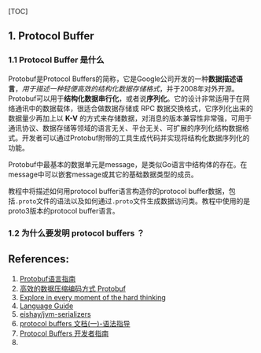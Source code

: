 [TOC]

## 1. Protocol Buffer

### 1.1 Protocol Buffer 是什么

Protobuf是Protocol Buffers的简称，它是Google公司开发的一种**数据描述语言**，*用于描述一种轻便高效的结构化数据存储格式*，并于2008年对外开源。Protobuf可以用于**结构化数据串行化**，或者说**序列化**。它的设计非常适用于在网络通讯中的数据载体，很适合做数据存储或 RPC 数据交换格式，它序列化出来的数据量少再加上以 **K-V** 的方式来存储数据，对消息的版本兼容性非常强，可用于通讯协议、数据存储等领域的语言无关、平台无关、可扩展的序列化结构数据格式。开发者可以通过Protobuf附带的工具生成代码并实现将结构化数据序列化的功能。

Protobuf中最基本的数据单元是message，是类似Go语言中结构体的存在。在message中可以嵌套message或其它的基础数据类型的成员。

教程中将描述如何用protocol buffer语言构造你的protocol buffer数据，包括`.proto`文件的语法以及如何通过`.proto`文件生成数据访问类。教程中使用的是proto3版本的protocol buffer语言。



### 1.2 为什么要发明 protocol buffers ？

## References:

1. [Protobuf语言指南](https://juejin.im/post/6844903942170624008)
2. [高效的数据压缩编码方式 Protobuf](https://halfrost.com/protobuf_encode/)
3. [Explore in every moment of the hard thinking](https://halfrost.com/)
4. [Language Guide](https://developers.google.com/protocol-buffers/docs/overview)
5. [eishay/jvm-serializers](https://github.com/eishay/jvm-serializers/wiki)
6. [protocol buffers 文档(一)-语法指导](https://www.cnblogs.com/WindSun/p/12536229.html)
7. [Protocol Buffers 开发者指南](https://phenix3443.github.io/notebook/protobuf/proto2-language-guide.html)
8. 
